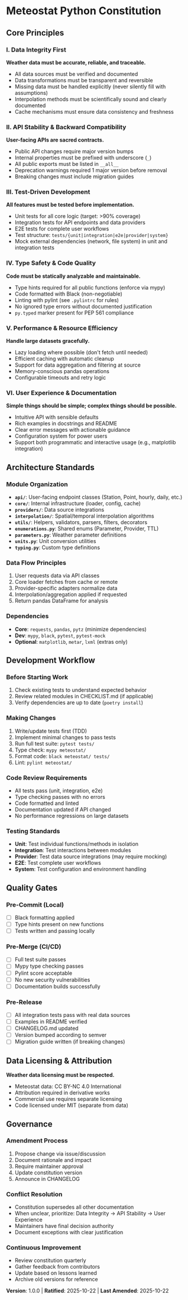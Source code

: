 # Meteostat Python Constitution

## Core Principles

### I. Data Integrity First
**Weather data must be accurate, reliable, and traceable.**
- All data sources must be verified and documented
- Data transformations must be transparent and reversible
- Missing data must be handled explicitly (never silently fill with assumptions)
- Interpolation methods must be scientifically sound and clearly documented
- Cache mechanisms must ensure data consistency and freshness

### II. API Stability & Backward Compatibility
**User-facing APIs are sacred contracts.**
- Public API changes require major version bumps
- Internal properties must be prefixed with underscore (`_`)
- All public exports must be listed in `__all__`
- Deprecation warnings required 1 major version before removal
- Breaking changes must include migration guides

### III. Test-Driven Development
**All features must be tested before implementation.**
- Unit tests for all core logic (target: >90% coverage)
- Integration tests for API endpoints and data providers
- E2E tests for complete user workflows
- Test structure: `tests/{unit|integration|e2e|provider|system}`
- Mock external dependencies (network, file system) in unit and integration tests

### IV. Type Safety & Code Quality
**Code must be statically analyzable and maintainable.**
- Type hints required for all public functions (enforce via mypy)
- Code formatted with Black (non-negotiable)
- Linting with pylint (see `.pylintrc` for rules)
- No ignored type errors without documented justification
- `py.typed` marker present for PEP 561 compliance

### V. Performance & Resource Efficiency
**Handle large datasets gracefully.**
- Lazy loading where possible (don't fetch until needed)
- Efficient caching with automatic cleanup
- Support for data aggregation and filtering at source
- Memory-conscious pandas operations
- Configurable timeouts and retry logic

### VI. User Experience & Documentation
**Simple things should be simple; complex things should be possible.**
- Intuitive API with sensible defaults
- Rich examples in docstrings and README
- Clear error messages with actionable guidance
- Configuration system for power users
- Support both programmatic and interactive usage (e.g., matplotlib integration)

## Architecture Standards

### Module Organization
- **`api/`**: User-facing endpoint classes (Station, Point, hourly, daily, etc.)
- **`core/`**: Internal infrastructure (loader, config, cache)
- **`providers/`**: Data source integrations
- **`interpolation/`**: Spatial/temporal interpolation algorithms
- **`utils/`**: Helpers, validators, parsers, filters, decorators
- **`enumerations.py`**: Shared enums (Parameter, Provider, TTL)
- **`parameters.py`**: Weather parameter definitions
- **`units.py`**: Unit conversion utilities
- **`typing.py`**: Custom type definitions

### Data Flow Principles
1. User requests data via API classes
2. Core loader fetches from cache or remote
3. Provider-specific adapters normalize data
4. Interpolation/aggregation applied if requested
5. Return pandas DataFrame for analysis

### Dependencies
- **Core**: `requests`, `pandas`, `pytz` (minimize dependencies)
- **Dev**: `mypy`, `black`, `pytest`, `pytest-mock`
- **Optional**: `matplotlib`, `metar`, `lxml` (extras only)

## Development Workflow

### Before Starting Work
1. Check existing tests to understand expected behavior
2. Review related modules in CHECKLIST.md (if applicable)
3. Verify dependencies are up to date (`poetry install`)

### Making Changes
1. Write/update tests first (TDD)
2. Implement minimal changes to pass tests
3. Run full test suite: `pytest tests/`
4. Type check: `mypy meteostat/`
5. Format code: `black meteostat/ tests/`
6. Lint: `pylint meteostat/`

### Code Review Requirements
- All tests pass (unit, integration, e2e)
- Type checking passes with no errors
- Code formatted and linted
- Documentation updated if API changed
- No performance regressions on large datasets

### Testing Standards
- **Unit**: Test individual functions/methods in isolation
- **Integration**: Test interactions between modules
- **Provider**: Test data source integrations (may require mocking)
- **E2E**: Test complete user workflows
- **System**: Test configuration and environment handling

## Quality Gates

### Pre-Commit (Local)
- [ ] Black formatting applied
- [ ] Type hints present on new functions
- [ ] Tests written and passing locally

### Pre-Merge (CI/CD)
- [ ] Full test suite passes
- [ ] Mypy type checking passes
- [ ] Pylint score acceptable
- [ ] No new security vulnerabilities
- [ ] Documentation builds successfully

### Pre-Release
- [ ] All integration tests pass with real data sources
- [ ] Examples in README verified
- [ ] CHANGELOG.md updated
- [ ] Version bumped according to semver
- [ ] Migration guide written (if breaking changes)

## Data Licensing & Attribution

**Weather data licensing must be respected.**
- Meteostat data: CC BY-NC 4.0 International
- Attribution required in derivative works
- Commercial use requires separate licensing
- Code licensed under MIT (separate from data)

## Governance

### Amendment Process
1. Propose change via issue/discussion
2. Document rationale and impact
3. Require maintainer approval
4. Update constitution version
5. Announce in CHANGELOG

### Conflict Resolution
- Constitution supersedes all other documentation
- When unclear, prioritize: Data Integrity → API Stability → User Experience
- Maintainers have final decision authority
- Document exceptions with clear justification

### Continuous Improvement
- Review constitution quarterly
- Gather feedback from contributors
- Update based on lessons learned
- Archive old versions for reference

**Version**: 1.0.0 | **Ratified**: 2025-10-22 | **Last Amended**: 2025-10-22
